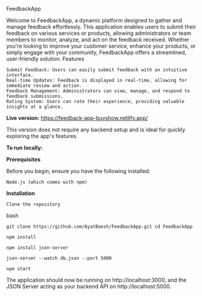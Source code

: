 FeedbackApp

Welcome to FeedbackApp, a dynamic platform designed to gather and manage feedback effortlessly. This application enables users to submit their feedback on various services or products, allowing administrators or team members to monitor, analyze, and act on the feedback received. Whether you're looking to improve your customer service, enhance your products, or simply engage with your community, FeedbackApp offers a streamlined, user-friendly solution.
Features

    Submit Feedback: Users can easily submit feedback with an intuitive interface.
    Real-time Updates: Feedback is displayed in real-time, allowing for immediate review and action.
    Feedback Management: Administrators can view, manage, and respond to feedback submissions.
    Rating System: Users can rate their experience, providing valuable insights at a glance.

**Live version:** https://feedback-app-buyshow.netlify.app/

This version does not require any backend setup and is ideal for quickly exploring the app's features.

**To run locally:**

**Prerequisites**

Before you begin, ensure you have the following installed:

    Node.js (which comes with npm)

**Installation**

    Clone the repository

bash

`git clone https://github.com/AyatBaesh/FeedbackApp.git
cd FeedbackApp`


`npm install`

`npm install json-server`

`json-server --watch db.json --port 5000`

`npm start`

The application should now be running on http://localhost:3000, and the JSON Server acting as your backend API on http://localhost:5000.


